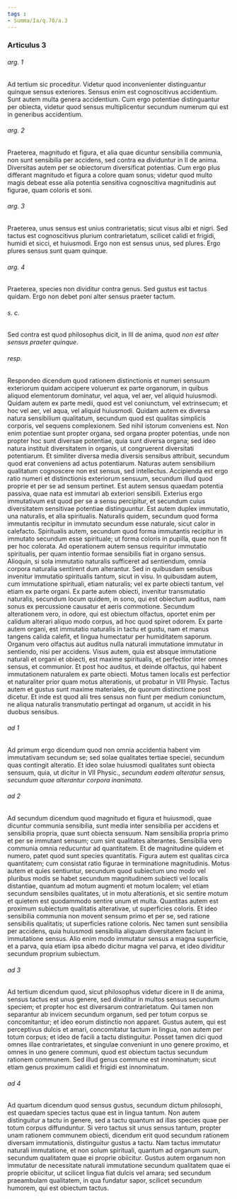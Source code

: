 ```yaml
---
tags : 
- Summa/Ia/q.78/a.3
---
```


### Articulus 3

###### arg. 1
Ad tertium sic proceditur. Videtur quod inconvenienter distinguantur quinque sensus exteriores. Sensus enim est cognoscitivus accidentium. Sunt autem multa genera accidentium. Cum ergo potentiae distinguantur per obiecta, videtur quod sensus multiplicentur secundum numerum qui est in generibus accidentium.

###### arg. 2
Praeterea, magnitudo et figura, et alia quae dicuntur sensibilia communia, non sunt sensibilia per accidens, sed contra ea dividuntur in II de anima. Diversitas autem per se obiectorum diversificat potentias. Cum ergo plus differant magnitudo et figura a colore quam sonus; videtur quod multo magis debeat esse alia potentia sensitiva cognoscitiva magnitudinis aut figurae, quam coloris et soni.

###### arg. 3
Praeterea, unus sensus est unius contrarietatis; sicut visus albi et nigri. Sed tactus est cognoscitivus plurium contrarietatum, scilicet calidi et frigidi, humidi et sicci, et huiusmodi. Ergo non est sensus unus, sed plures. Ergo plures sensus sunt quam quinque.

###### arg. 4
Praeterea, species non dividitur contra genus. Sed gustus est tactus quidam. Ergo non debet poni alter sensus praeter tactum.

###### s. c.
Sed contra est quod philosophus dicit, in III de anima, quod *non est alter sensus praeter quinque*.

###### resp.
Respondeo dicendum quod rationem distinctionis et numeri sensuum exteriorum quidam accipere voluerunt ex parte organorum, in quibus aliquod elementorum dominatur, vel aqua, vel aer, vel aliquid huiusmodi. Quidam autem ex parte medii, quod est vel coniunctum, vel extrinsecum; et hoc vel aer, vel aqua, vel aliquid huiusmodi. Quidam autem ex diversa natura sensibilium qualitatum, secundum quod est qualitas simplicis corporis, vel sequens complexionem. Sed nihil istorum conveniens est. Non enim potentiae sunt propter organa, sed organa propter potentias, unde non propter hoc sunt diversae potentiae, quia sunt diversa organa; sed ideo natura instituit diversitatem in organis, ut congruerent diversitati potentiarum. Et similiter diversa media diversis sensibus attribuit, secundum quod erat conveniens ad actus potentiarum. Naturas autem sensibilium qualitatum cognoscere non est sensus, sed intellectus. Accipienda est ergo ratio numeri et distinctionis exteriorum sensuum, secundum illud quod proprie et per se ad sensum pertinet. Est autem sensus quaedam potentia passiva, quae nata est immutari ab exteriori sensibili. Exterius ergo immutativum est quod per se a sensu percipitur, et secundum cuius diversitatem sensitivae potentiae distinguuntur. Est autem duplex immutatio, una naturalis, et alia spiritualis. Naturalis quidem, secundum quod forma immutantis recipitur in immutato secundum esse naturale, sicut calor in calefacto. Spiritualis autem, secundum quod forma immutantis recipitur in immutato secundum esse spirituale; ut forma coloris in pupilla, quae non fit per hoc colorata. Ad operationem autem sensus requiritur immutatio spiritualis, per quam intentio formae sensibilis fiat in organo sensus. Alioquin, si sola immutatio naturalis sufficeret ad sentiendum, omnia corpora naturalia sentirent dum alterantur. Sed in quibusdam sensibus invenitur immutatio spiritualis tantum, sicut in visu. In quibusdam autem, cum immutatione spirituali, etiam naturalis; vel ex parte obiecti tantum, vel etiam ex parte organi. Ex parte autem obiecti, invenitur transmutatio naturalis, secundum locum quidem, in sono, qui est obiectum auditus, nam sonus ex percussione causatur et aeris commotione. Secundum alterationem vero, in odore, qui est obiectum olfactus, oportet enim per calidum alterari aliquo modo corpus, ad hoc quod spiret odorem. Ex parte autem organi, est immutatio naturalis in tactu et gustu, nam et manus tangens calida calefit, et lingua humectatur per humiditatem saporum. Organum vero olfactus aut auditus nulla naturali immutatione immutatur in sentiendo, nisi per accidens. Visus autem, quia est absque immutatione naturali et organi et obiecti, est maxime spiritualis, et perfectior inter omnes sensus, et communior. Et post hoc auditus, et deinde olfactus, qui habent immutationem naturalem ex parte obiecti. Motus tamen localis est perfectior et naturaliter prior quam motus alterationis, ut probatur in VIII Physic. Tactus autem et gustus sunt maxime materiales, de quorum distinctione post dicetur. Et inde est quod alii tres sensus non fiunt per medium coniunctum, ne aliqua naturalis transmutatio pertingat ad organum, ut accidit in his duobus sensibus.

###### ad 1
Ad primum ergo dicendum quod non omnia accidentia habent vim immutativam secundum se; sed solae qualitates tertiae speciei, secundum quas contingit alteratio. Et ideo solae huiusmodi qualitates sunt obiecta sensuum, quia, ut dicitur in VII Physic., *secundum eadem alteratur sensus, secundum quae alterantur corpora inanimata*.

###### ad 2
Ad secundum dicendum quod magnitudo et figura et huiusmodi, quae dicuntur communia sensibilia, sunt media inter sensibilia per accidens et sensibilia propria, quae sunt obiecta sensuum. Nam sensibilia propria primo et per se immutant sensum; cum sint qualitates alterantes. Sensibilia vero communia omnia reducuntur ad quantitatem. Et de magnitudine quidem et numero, patet quod sunt species quantitatis. Figura autem est qualitas circa quantitatem; cum consistat ratio figurae in terminatione magnitudinis. Motus autem et quies sentiuntur, secundum quod subiectum uno modo vel pluribus modis se habet secundum magnitudinem subiecti vel localis distantiae, quantum ad motum augmenti et motum localem; vel etiam secundum sensibiles qualitates, ut in motu alterationis, et sic sentire motum et quietem est quodammodo sentire unum et multa. Quantitas autem est proximum subiectum qualitatis alterativae, ut superficies coloris. Et ideo sensibilia communia non movent sensum primo et per se, sed ratione sensibilis qualitatis; ut superficies ratione coloris. Nec tamen sunt sensibilia per accidens, quia huiusmodi sensibilia aliquam diversitatem faciunt in immutatione sensus. Alio enim modo immutatur sensus a magna superficie, et a parva, quia etiam ipsa albedo dicitur magna vel parva, et ideo dividitur secundum proprium subiectum.

###### ad 3
Ad tertium dicendum quod, sicut philosophus videtur dicere in II de anima, sensus tactus est unus genere, sed dividitur in multos sensus secundum speciem; et propter hoc est diversarum contrarietatum. Qui tamen non separantur ab invicem secundum organum, sed per totum corpus se concomitantur; et ideo eorum distinctio non apparet. Gustus autem, qui est perceptivus dulcis et amari, concomitatur tactum in lingua, non autem per totum corpus; et ideo de facili a tactu distinguitur. Posset tamen dici quod omnes illae contrarietates, et singulae conveniunt in uno genere proximo, et omnes in uno genere communi, quod est obiectum tactus secundum rationem communem. Sed illud genus commune est innominatum; sicut etiam genus proximum calidi et frigidi est innominatum.

###### ad 4
Ad quartum dicendum quod sensus gustus, secundum dictum philosophi, est quaedam species tactus quae est in lingua tantum. Non autem distinguitur a tactu in genere, sed a tactu quantum ad illas species quae per totum corpus diffunduntur. Si vero tactus sit unus sensus tantum, propter unam rationem communem obiecti, dicendum erit quod secundum rationem diversam immutationis, distinguitur gustus a tactu. Nam tactus immutatur naturali immutatione, et non solum spirituali, quantum ad organum suum, secundum qualitatem quae ei proprie obiicitur. Gustus autem organum non immutatur de necessitate naturali immutatione secundum qualitatem quae ei proprie obiicitur, ut scilicet lingua fiat dulcis vel amara; sed secundum praeambulam qualitatem, in qua fundatur sapor, scilicet secundum humorem, qui est obiectum tactus.

